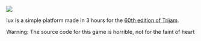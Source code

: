 ![](http://u.cubeupload.com/hellix08/0fH4kB.png)

lux is a simple platform made in 3 hours for the [60th edition of Trijam](https://itch.io/jam/trijam-60).

Warning: The source code for this game is horrible, not for the faint of heart

